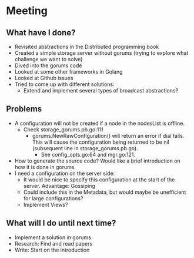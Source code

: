 # Meeting

## What have I done?

- Revisited abstractions in the Distributed programming book
- Created a simple storage server without gorums (trying to explore what challenge we want to solve)
- Dived into the gorums code
- Looked at some other frameworks in Golang
- Looked at Github issues
- Tried to come up with different solutions:
  - Extend and implement several types of broadcast abstractions?

## Problems

- A configuration will not be created if a node in the nodesList is offline.
  - Check storage_gorums.pb.go:111
    - gorums.NewRawConfiguration() will return an error if dial fails. This will cause the configuration being returned to be nil (subsequent line in storage_gorums.pb.go).
      - See config_opts.go:64 and mgr.go:121.
- How to generate the source code? Would like a brief introduction on how it is done in gorums.
- I need a configuration on the server side:
  - It would be nice to specify this configuration at the start of the server. Advantage: Gossiping
  - Could include this in the Metadata, but would maybe be unefficient for large configurations?
  - Implement Views?

## What will I do until next time?

- Implement a solution in gorums
- Research: Find and read papers
- Write: Start on the introduction
